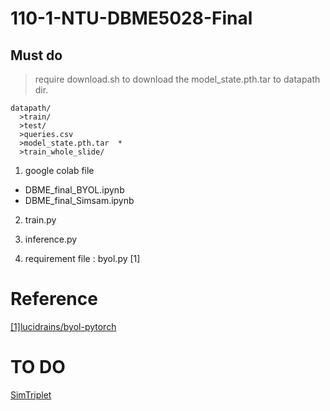 # 110-1-NTU-DBME5028-Final

## Must do

> require download.sh to download the model_state.pth.tar to datapath dir.

```
datapath/
  >train/  
  >test/  
  >queries.csv  
  >model_state.pth.tar  *
  >train_whole_slide/ 
```

1. google colab file 
* DBME_final_BYOL.ipynb
* DBME_final_Simsam.ipynb

2. train.py

3. inference.py

4. requirement file : byol.py [1]


# Reference 
[[1]lucidrains/byol-pytorch](https://github.com/lucidrains/byol-pytorch)


# TO DO
[SimTriplet](https://arxiv.org/pdf/2103.05585.pdf)
